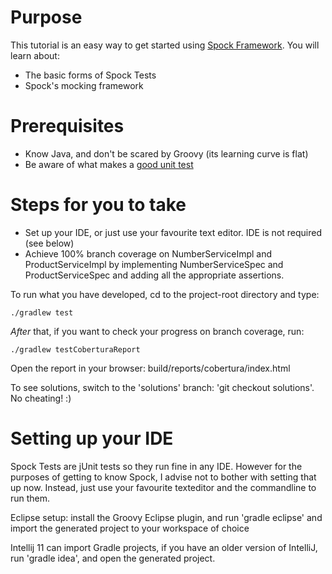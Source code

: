 Purpose
========

This tutorial is an easy way to get started using [Spock Framework](http://www.spockframework.org). You will learn about:

* The basic forms of Spock Tests
* Spock's mocking framework

Prerequisites
==============
* Know Java, and don't be scared by Groovy (its learning curve is flat)
* Be aware of what makes a [good unit test](http://stackoverflow.com/questions/61400/what-makes-a-good-unit-test)

Steps for you to take
======================

* Set up your IDE, or just use your favourite text editor. IDE is not required (see below)
* Achieve 100% branch coverage on NumberServiceImpl and ProductServiceImpl by implementing NumberServiceSpec and ProductServiceSpec and adding all the appropriate assertions.

To run what you have developed, cd to the project-root directory and type:

	./gradlew test

*After* that, if you want to check your progress on branch coverage, run:

	./gradlew testCoberturaReport

Open the report in your browser: build/reports/cobertura/index.html

To see solutions, switch to the 'solutions' branch: 'git checkout solutions'. No cheating! :)

Setting up your IDE
====================
Spock Tests are jUnit tests so they run fine in any IDE. However for the purposes of getting to know Spock, I advise not to bother with setting that up now. Instead, just use your favourite texteditor and the commandline to run them.

Eclipse setup: install the Groovy Eclipse plugin, and run 'gradle eclipse' and import the generated project to your workspace of choice

Intellij 11 can import Gradle projects, if you have an older version of IntelliJ, run 'gradle idea', and open the generated project.